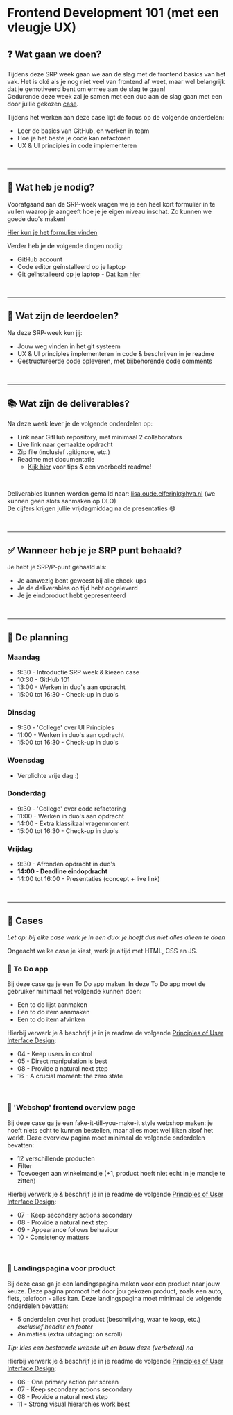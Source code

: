 # Frontend Development 101 (met een vleugje UX)

<!------------ nieuw onderdeel ------------>

## :question: Wat gaan we doen?
Tijdens deze SRP week gaan we aan de slag met de frontend basics van het vak. Het is oké als je nog niet veel van frontend af weet, maar wel belangrijk dat je gemotiveerd bent om ermee aan de slag te gaan!  
Gedurende deze week zal je samen met een duo aan de slag gaan met een door jullie 
gekozen [case](#open_file_folder-Cases).

Tijdens het werken aan deze case ligt de focus op de volgende onderdelen:
- Leer de basics van GitHub, en werken in team
- Hoe je het beste je code kan refactoren
- UX & UI principles in code implementeren

</br>

---
<!------------ nieuw onderdeel ------------>

## :handbag: Wat heb je nodig?
Voorafgaand aan de SRP-week vragen we je een heel kort formulier in te vullen 
waarop je aangeeft hoe je je eigen niveau inschat. Zo kunnen we goede duo's maken!  

[Hier kun je het formulier vinden](https://github.com/lisaoude/frontend-dev-101/tree/main/formulier)  

Verder heb je de volgende dingen nodig:
- GitHub account
- Code editor geïnstalleerd op je laptop
- Git geïnstalleerd op je laptop - [Dat kan hier](https://git-scm.com/downloads)
</br>

---

<!------------ nieuw onderdeel ------------>

## :rocket: Wat zijn de leerdoelen?
Na deze SRP-week kun jij:  
- Jouw weg vinden in het git systeem
- UX & UI principles implementeren in code & beschrijven in je readme
- Gestructureerde code opleveren, met bijbehorende code comments


</br>

---

<!------------ nieuw onderdeel ------------>

## :books: Wat zijn de deliverables?
Na deze week lever je de volgende onderdelen op:  
- Link naar GitHub repository, met minimaal 2 collaborators
- Live link naar gemaakte opdracht
- Zip file (inclusief .gitignore, etc.)
- Readme met documentatie
  - [Kijk hier](https://github.com/lisaoude/examplereadme) voor tips & een voorbeeld readme!

</br>

Deliverables kunnen worden gemaild naar: lisa.oude.elferink@hva.nl (we kunnen geen slots aanmaken op DLO)  
De cijfers krijgen jullie vrijdagmiddag na de presentaties :smile:

</br>

---

<!------------ nieuw onderdeel ------------>

## :white_check_mark: Wanneer heb je je SRP punt behaald?
Je hebt je SRP/P-punt gehaald als:  
- Je aanwezig bent geweest bij alle check-ups
- Je de deliverables op tijd hebt opgeleverd
- Je je eindproduct hebt gepresenteerd

</br>

---

<!------------ nieuw onderdeel ------------>

## :memo: De planning
### Maandag
- 9:30 - Introductie SRP week & kiezen case
- 10:30 - GitHub 101 
- 13:00 - Werken in duo's aan opdracht
- 15:00 tot 16:30 - Check-up in duo's

### Dinsdag
- 9:30 - 'College' over UI Principles
- 11:00 - Werken in duo's aan opdracht
- 15:00 tot 16:30 - Check-up in duo's

### Woensdag
- Verplichte vrije dag :)

### Donderdag
- 9:30 - 'College' over code refactoring 
- 11:00 - Werken in duo's aan opdracht
- 14:00 - Extra klassikaal vragenmoment
- 15:00 tot 16:30 - Check-up in duo's

### Vrijdag
- 9:30 - Afronden opdracht in duo's
- **14:00 - Deadline eindopdracht**
- 14:00 tot 16:00 - Presentaties (concept + live link)


</br>

---
<!------------ nieuw onderdeel ------------>

## :open_file_folder: Cases
_Let op: bij elke case werk je in een duo: je hoeft dus niet alles alleen te doen_

Ongeacht welke case je kiest, werk je altijd met HTML, CSS en JS.


<!---- To Do App ---->
### :memo: To Do app
Bij deze case ga je een To Do app maken. In deze To Do app moet de gebruiker minimaal het volgende kunnen doen:
- Een to do lijst aanmaken
- Een to do item aanmaken
- Een to do item afvinken

Hierbij verwerk je & beschrijf je in je readme de volgende [Principles of User Interface Design](http://bokardo.com/principles-of-user-interface-design/):
- 04 - Keep users in control
- 05 - Direct manipulation is best
- 08 - Provide a natural next step
- 16 - A crucial moment: the zero state

</br>

<!---- Webshop ---->
### :shopping_cart: 'Webshop' frontend overview page
Bij deze case ga je een fake-it-till-you-make-it style webshop maken: je hoeft niets echt te kunnen bestellen, maar alles moet wel lijken alsof het werkt. Deze overview pagina moet minimaal de volgende onderdelen bevatten:
- 12 verschillende producten
- Filter
- Toevoegen aan winkelmandje (+1, product hoeft niet echt in je mandje te zitten)

Hierbij verwerk je & beschrijf je in je readme de volgende [Principles of User Interface Design](http://bokardo.com/principles-of-user-interface-design/):
- 07 - Keep secondary actions secondary
- 08 - Provide a natural next step
- 09 - Appearance follows behaviour
- 10 - Consistency matters

</br>

<!---- Landingspagina ---->
### :flight_arrival: Landingspagina voor product
Bij deze case ga je een landingspagina maken voor een product naar jouw keuze. Deze pagina promoot het door jou gekozen product, zoals een auto, fiets, telefoon - alles kan. Deze landingspagina moet minimaal de volgende onderdelen bevatten:
- 5 onderdelen over het product (beschrijving, waar te koop, etc.) _exclusief header en footer_
- Animaties (extra uitdaging: on scroll)

_Tip: kies een bestaande website uit en bouw deze (verbeterd) na_

Hierbij verwerk je & beschrijf je in je readme de volgende [Principles of User Interface Design](http://bokardo.com/principles-of-user-interface-design/):
- 06 - One primary action per screen
- 07 - Keep secondary actions secondary
- 08 - Provide a natural next step
- 11 - Strong visual hierarchies work best

</br>
